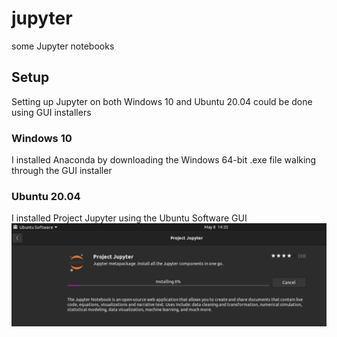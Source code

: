 # jupyter
some Jupyter notebooks
## Setup
Setting up Jupyter on both Windows 10 and Ubuntu 20.04 could be done using GUI installers
### Windows 10
I installed Anaconda by downloading the Windows 64-bit .exe file walking through the GUI installer
### Ubuntu 20.04
I installed Project Jupyter using the Ubuntu Software GUI
![Installing Project Jupyter in Ubuntu Software](jupyter_install_ubuntu2004_001.png)

